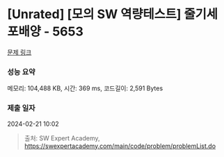 # [Unrated] [모의 SW 역량테스트] 줄기세포배양 - 5653 

[문제 링크](https://swexpertacademy.com/main/code/problem/problemDetail.do?contestProbId=AWXRJ8EKe48DFAUo) 

### 성능 요약

메모리: 104,488 KB, 시간: 369 ms, 코드길이: 2,591 Bytes

### 제출 일자

2024-02-21 10:02



> 출처: SW Expert Academy, https://swexpertacademy.com/main/code/problem/problemList.do